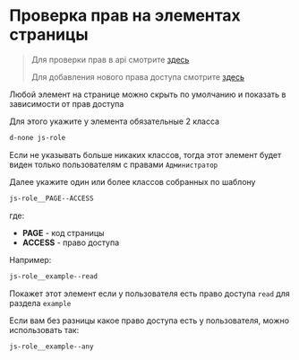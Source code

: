 # Проверка прав на элементах страницы

> Для проверки прав в api смотрите [здесь](../../10_API-Сервер_(api)/40_Использование/60_Хелперы/30_Checker.md)
>
> Для добавления нового права доступа смотрите [здесь](../../10_API-Сервер_(api)/40_Использование/80_Добавление_права_доступа.md)

Любой элемент на странице можно скрыть по умолчанию и показать в зависимости от прав доступа

Для этого укажите у элемента обязательные 2 класса
```html
d-none js-role
```

Если не указывать больше никаких классов, тогда этот элемент будет виден только пользователям с правами `Администратор`

Далее укажите один или более классов собранных по шаблону
```html
js-role__PAGE--ACCESS
```

где:
- **PAGE** - код страницы
- **ACCESS** - право доступа

Например:
```html
js-role__example--read
```

Покажет этот элемент если у пользователя есть право доступа `read` для раздела `example`

Если вам без разницы какое право доступа есть у пользователя, можно использовать так:
```html
js-role__example--any
```